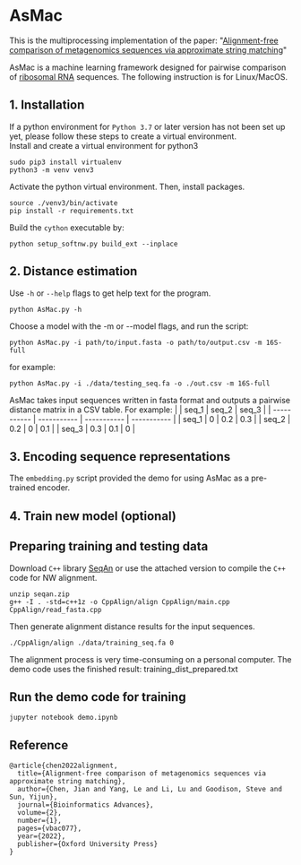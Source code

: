 # AsMac

This is the multiprocessing implementation of the paper:
"[Alignment-free comparison of metagenomics sequences via approximate string matching](https://academic.oup.com/bioinformaticsadvances/advance-article/doi/10.1093/bioadv/vbac077/6767843)"<br />

AsMac is a machine learning framework designed for pairwise comparison of [ribosomal RNA](https://en.wikipedia.org/wiki/Ribosomal_RNA) sequences. The following instruction is for Linux/MacOS.<br /> 

## 1. Installation
If a python environment for `Python 3.7` or later version has not been set up yet, please follow these steps to create a virtual environment.<br />
Install and create a virtual environment for python3
```
sudo pip3 install virtualenv
python3 -m venv venv3
```

Activate the python virtual environment. Then, install packages.<br />
```
source ./venv3/bin/activate
pip install -r requirements.txt
```
Build the `cython` executable by:
```
python setup_softnw.py build_ext --inplace
```

## 2. Distance estimation
Use `-h` or `--help` flags to get help text for the program.<br />
```
python AsMac.py -h
```
Choose a model with the -m or --model flags, and run the script:
```
python AsMac.py -i path/to/input.fasta -o path/to/output.csv -m 16S-full
```
for example:
```
python AsMac.py -i ./data/testing_seq.fa -o ./out.csv -m 16S-full
```

AsMac takes input sequences written in fasta format and outputs a pairwise distance matrix in a CSV table. For example:
|       | seq_1 | seq_2 | seq_3 | 
| ----------- | ----------- | ----------- | ----------- | 
| seq_1 | 0   | 0.2   | 0.3 | 
| seq_2 | 0.2   | 0   | 0.1 | 
| seq_3 | 0.3   | 0.1   | 0 |

## 3. Encoding sequence representations
The `embedding.py` script provided the demo for using AsMac as a pre-trained encoder.

## 4. Train new model (optional)
## Preparing training and testing data
Download `C++` library [SeqAn](https://github.com/seqan/seqan) or use the attached version to compile the `C++` code for NW alignment.
```
unzip seqan.zip
g++ -I . -std=c++1z -o CppAlign/align CppAlign/main.cpp CppAlign/read_fasta.cpp
```

Then generate alignment distance results for the input sequences.
```
./CppAlign/align ./data/training_seq.fa 0
```
The alignment process is very time-consuming on a personal computer. The demo code uses the finished result: training_dist_prepared.txt

## Run the demo code for training
```
jupyter notebook demo.ipynb
```


## Reference
```
@article{chen2022alignment,
  title={Alignment-free comparison of metagenomics sequences via approximate string matching},
  author={Chen, Jian and Yang, Le and Li, Lu and Goodison, Steve and Sun, Yijun},
  journal={Bioinformatics Advances},
  volume={2},
  number={1},
  pages={vbac077},
  year={2022},
  publisher={Oxford University Press}
}
```
